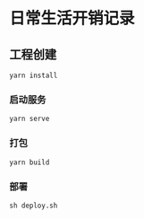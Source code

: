 # 日常生活开销记录

## 工程创建
```
yarn install
```

### 启动服务
```
yarn serve
```

### 打包
```
yarn build
```
### 部署
```
sh deploy.sh
```